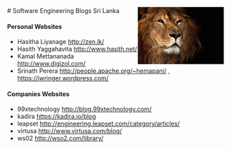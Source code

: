<img src="2.jpg" style="float: right">
# Software Engineering Blogs Sri Lanka 

#### Personal Websites
* Hasitha		Liyanage http://zen.lk/
* Hasith 		Yaggahavita  http://www.hasith.net/
* Kamal 		Mettananada http://www.digizol.com/
* Srinath Perera	http://people.apache.org/~hemapani/ , https://iwringer.wordpress.com/

#### Companies Websites
* 99xtechnology	http://blog.99xtechnology.com/
* kadira	https://kadira.io/blog
* leapset	http://engineering.leapset.com/category/articles/
* virtusa	http://www.virtusa.com/blog/
* ws02 		http://wso2.com/library/
